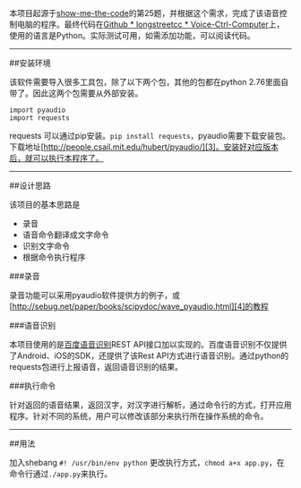 本项目起源于[show-me-the-code][1]的第25题，并根据这个需求，完成了该语音控制电脑的程序。最终代码在[Github * longstreetcc * Voice-Ctrl-Computer][2]上，使用的语言是Python。实际测试可用，如需添加功能，可以阅读代码。


---

##安装环境

该软件需要导入很多工具包，除了以下两个包，其他的包都在python 2.76里面自带了。因此这两个包需要从外部安装。

    import pyaudio 
    import requests

requests 可以通过pip安装。`pip install requests`，pyaudio需要下载安装包。下载地址[http://people.csail.mit.edu/hubert/pyaudio/][3]。安装好对应版本后，就可以执行本程序了。

---

##设计思路

该项目的基本思路是
- 录音
- 语音命令翻译成文字命令
- 识别文字命令
- 根据命令执行程序



###录音

录音功能可以采用pyaudio软件提供方的例子，或[http://sebug.net/paper/books/scipydoc/wave_pyaudio.html][4]的教程



###语音识别

本项目使用的是[百度语音识别][5]REST API接口加以实现的。百度语音识别不仅提供了Android、iOS的SDK，还提供了该Rest API方式进行语音识别。通过python的requests包进行上报语音，返回语音识别的结果。


###执行命令

针对返回的语音结果，返回汉字，对汉字进行解析，通过命令行的方式，打开应用程序。针对不同的系统，用户可以修改该部分来执行所在操作系统的命令。

---

##用法

加入shebang `#! /usr/bin/env python` 更改执行方式，`chmod a+x app.py`，在命令行通过`./app.py`来执行。





[1]:https://github.com/longstreetcc/show-me-the-code
[2]:https://github.com/longstreetcc/Voice-Ctrl-Computer
[3]:http://people.csail.mit.edu/hubert/pyaudio/
[4]:http://sebug.net/paper/books/scipydoc/wave_pyaudio.html
[5]:http://yuyin.baidu.com/


